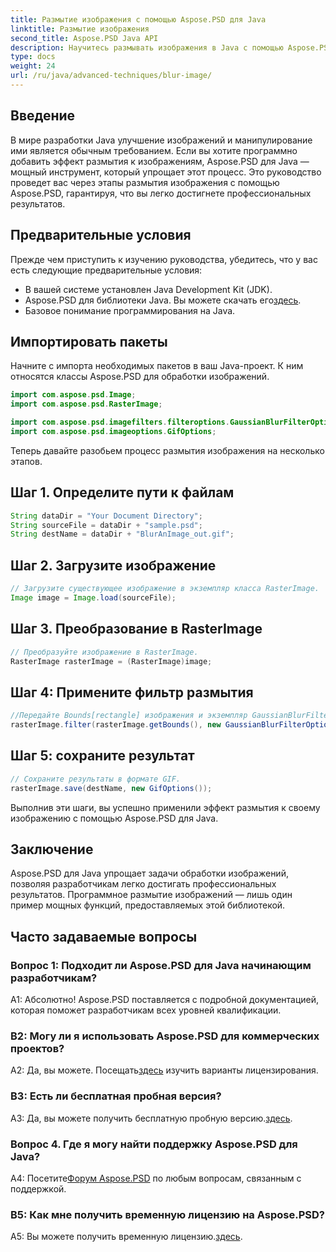 ```yaml
---
title: Размытие изображения с помощью Aspose.PSD для Java
linktitle: Размытие изображения
second_title: Aspose.PSD Java API
description: Научитесь размывать изображения в Java с помощью Aspose.PSD. Следуйте нашему пошаговому руководству для достижения профессиональных результатов.
type: docs
weight: 24
url: /ru/java/advanced-techniques/blur-image/
---
```

## Введение

В мире разработки Java улучшение изображений и манипулирование ими является обычным требованием. Если вы хотите программно добавить эффект размытия к изображениям, Aspose.PSD для Java — мощный инструмент, который упрощает этот процесс. Это руководство проведет вас через этапы размытия изображения с помощью Aspose.PSD, гарантируя, что вы легко достигнете профессиональных результатов.

## Предварительные условия

Прежде чем приступить к изучению руководства, убедитесь, что у вас есть следующие предварительные условия:

- В вашей системе установлен Java Development Kit (JDK).
-  Aspose.PSD для библиотеки Java. Вы можете скачать его[здесь](https://releases.aspose.com/psd/java/).
- Базовое понимание программирования на Java.

## Импортировать пакеты

Начните с импорта необходимых пакетов в ваш Java-проект. К ним относятся классы Aspose.PSD для обработки изображений.

```java
import com.aspose.psd.Image;
import com.aspose.psd.RasterImage;

import com.aspose.psd.imagefilters.filteroptions.GaussianBlurFilterOptions;
import com.aspose.psd.imageoptions.GifOptions;
```

Теперь давайте разобьем процесс размытия изображения на несколько этапов.

## Шаг 1. Определите пути к файлам

```java
String dataDir = "Your Document Directory";
String sourceFile = dataDir + "sample.psd";
String destName = dataDir + "BlurAnImage_out.gif";
```

## Шаг 2. Загрузите изображение

```java
// Загрузите существующее изображение в экземпляр класса RasterImage.
Image image = Image.load(sourceFile);
```

## Шаг 3. Преобразование в RasterImage

```java
// Преобразуйте изображение в RasterImage.
RasterImage rasterImage = (RasterImage)image;
```

## Шаг 4: Примените фильтр размытия

```java
//Передайте Bounds[rectangle] изображения и экземпляр GaussianBlurFilterOptions в метод Filter.
rasterImage.filter(rasterImage.getBounds(), new GaussianBlurFilterOptions(15, 15));
```

## Шаг 5: сохраните результат

```java
// Сохраните результаты в формате GIF.
rasterImage.save(destName, new GifOptions());
```

Выполнив эти шаги, вы успешно применили эффект размытия к своему изображению с помощью Aspose.PSD для Java.

## Заключение

Aspose.PSD для Java упрощает задачи обработки изображений, позволяя разработчикам легко достигать профессиональных результатов. Программное размытие изображений — лишь один пример мощных функций, предоставляемых этой библиотекой.

## Часто задаваемые вопросы

### Вопрос 1: Подходит ли Aspose.PSD для Java начинающим разработчикам?

А1: Абсолютно! Aspose.PSD поставляется с подробной документацией, которая поможет разработчикам всех уровней квалификации.

### В2: Могу ли я использовать Aspose.PSD для коммерческих проектов?

 А2: Да, вы можете. Посещать[здесь](https://purchase.aspose.com/buy) изучить варианты лицензирования.

### В3: Есть ли бесплатная пробная версия?

 A3: Да, вы можете получить бесплатную пробную версию.[здесь](https://releases.aspose.com/).

### Вопрос 4. Где я могу найти поддержку Aspose.PSD для Java?

 А4: Посетите[Форум Aspose.PSD](https://forum.aspose.com/c/psd/34) по любым вопросам, связанным с поддержкой.

### В5: Как мне получить временную лицензию на Aspose.PSD?

 A5: Вы можете получить временную лицензию.[здесь](https://purchase.aspose.com/temporary-license/).